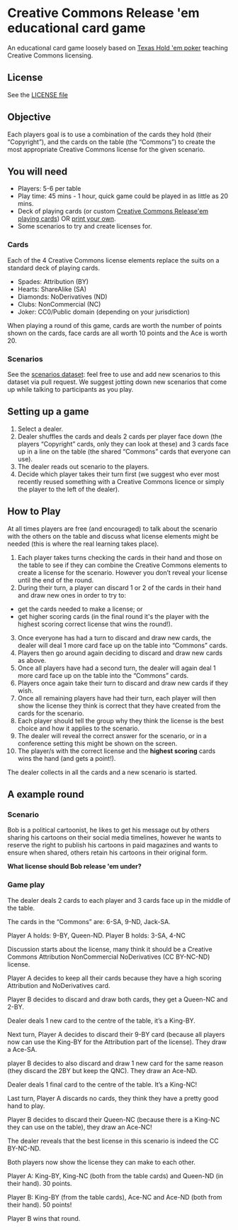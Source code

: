 # Creative Commons Release 'em educational card game
An educational card game loosely based on [Texas Hold 'em poker](https://en.wikipedia.org/wiki/Texas_hold_%27em)
 teaching Creative Commons licensing.

## License
See the [LICENSE file](LICENSE.md)

## Objective 
Each players goal is to use a combination of the cards they hold (their “Copyright”), and the cards on the table (the “Commons”) to create the most appropriate Creative Commons license for the given scenario.

## You will need

 * Players: 5-6 per table
 * Play time: 45 mins - 1 hour, quick game could be played in as little as 20 mins.
 * Deck of playing cards (or custom [Creative Commons Release'em playing cards](https://www.tohatoha.org.nz/2018/12/tohatoha-releases-poker-style-card-game-to-teach-creative-commons-licensing/)) OR [print your own](assets/creative-commons-release-em-game.pdf).
* Some scenarios to try and create licenses for.
 
### Cards 
Each of the 4 Creative Commons license elements replace the suits on a standard deck of playing cards.
 * Spades: Attribution (BY)
 * Hearts: ShareAlike (SA)
 * Diamonds: NoDerivatives (ND)
 * Clubs: NonCommercial (NC)
 * Joker: CC0/Public domain (depending on your jurisdiction)

When playing a round of this game, cards are worth the number of points shown on the cards, face cards are all worth 10 points and the Ace is worth 20.

### Scenarios
See the [scenarios dataset](scenarios.csv): feel free to use and add new scenarios to this dataset via pull request. We suggest jotting down new scenarios that come up while talking to participants as you play.

## Setting up a game
 1. Select a dealer.
 2. Dealer shuffles the cards and deals 2 cards per player face down (the players “Copyright” cards, only they can look at these) and 3 cards face up in a line on the table (the shared “Commons” cards that everyone can use).
 3. The dealer reads out scenario to the players.
 4. Decide which player takes their turn first (we suggest who ever most recently reused something with a Creative Commons licence or simply the player to the left of the dealer).
 
## How to Play

At all times players are free (and encouraged) to talk about the scenario with the others on the table and discuss what license elements might be needed (this is where the real learning takes place).

  1. Each player takes turns checking the cards in their hand and those on the table to see if they can combine the Creative Commons elements to create a license for the scenario. However you don’t reveal your license until the end of the round.
  2. During their turn, a player can discard 1 or 2 of the cards in their hand and draw new ones in order to try to:
   * get the cards needed to make a license; or
   * get higher scoring cards (in the final round it's the player with the highest scoring correct license that wins the round!).
  3. Once everyone has had a turn to discard and draw new cards, the dealer will deal 1 more card face up on the table into “Commons” cards.
  4. Players then go around again deciding to discard and draw new cards as above.
  5. Once all players have had a second turn, the dealer will again deal 1 more card face up on the table into the “Commons” cards.
  6. Players once again take their turn to discard and draw new cards if they wish.
  7. Once all remaining players have had their turn, each player will then show the license they think is correct that they have created from the cards for the scenario.
  8. Each player should tell the group why they think the license is the best choice and how it applies to the scenario.
  9. The dealer will reveal the correct answer for the scenario, or in a conference setting this might be shown on the screen.
  10. The player/s with the correct license and the **highest scoring** cards wins the hand (and gets a point!).

The dealer collects in all the cards and a new scenario is started.

## A example round
### Scenario
Bob is a political cartoonist, he likes to get his message out by others sharing his cartoons on their social media timelines, however he wants to reserve the right to publish his cartoons in paid magazines and wants to ensure when shared, others retain his cartoons in their original form. 

**What license should Bob release 'em under?**

### Game play
The dealer deals 2 cards to each player and 3 cards face up in the middle of the table.

The cards in the “Commons” are: 6-SA, 9-ND, Jack-SA.

Player A holds: 9-BY, Queen-ND. 
Player B holds: 3-SA, 4-NC

Discussion starts about the license, many think it should be a Creative Commons Attribution NonCommercial NoDerivatives (CC BY-NC-ND) license.

Player A decides to keep all their cards because they have a high scoring Attribution and NoDerivatives card.

Player B decides to discard and draw both cards, they get a Queen-NC and 2-BY.

Dealer deals 1 new card to the centre of the table, it’s a King-BY.

Next turn, Player A decides to discard their 9-BY card (because all players now can use the King-BY for the Attribution part of the license). They draw a Ace-SA.

player B decides to also discard and draw 1 new card for the same reason (they discard the 2BY but keep the QNC). They draw an Ace-ND.

Dealer deals 1 final card to the centre of the table.
It’s a King-NC!

Last turn, Player A discards no cards, they think they have a pretty good hand to play.

Player B decides to discard their Queen-NC (because there is a King-NC they can use on the table), they draw an Ace-NC!

The dealer reveals that the best license in this scenario is indeed the CC BY-NC-ND.

Both players now show the license they can make to each other.

Player A: King-BY, King-NC (both from the table cards) and Queen-ND (in their hand). 30 points.

Player B: King-BY (from the table cards), Ace-NC and Ace-ND (both from their hand). 50 points!

Player B wins that round.
